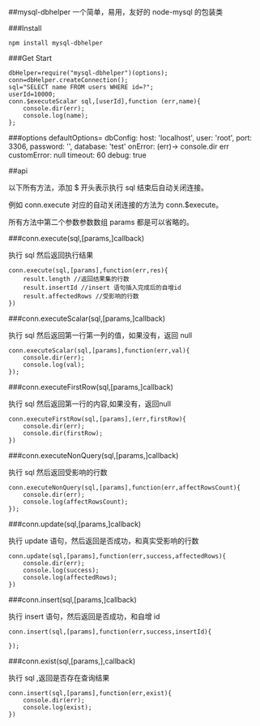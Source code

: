 ##mysql-dbhelper
一个简单，易用，友好的 node-mysql 的包装类

###Install

    npm install mysql-dbhelper

###Get Start

	dbHelper=require("mysql-dbhelper")(options);
	conn=dbHelper.createConnection();
    sql="SELECT name FROM users WHERE id=?";
    userId=10000;
    conn.$executeScalar sql,[userId],function (err,name){
        console.dir(err);
        console.log(name);
    };

###options
    defaultOptions=
        dbConfig:
            host: 'localhost',
            user: 'root',
            port: 3306,
            password: '',
            database: 'test'
        onError: (err)->
            console.dir err
        customError: null
        timeout: 60
        debug: true

##api

以下所有方法，添加 $ 开头表示执行 sql 结束后自动关闭连接。

例如 conn.execute 对应的自动关闭连接的方法为 conn.$execute。

所有方法中第二个参数参数数组 params 都是可以省略的。

###conn.execute(sql,[params,]callback)

执行 sql 然后返回执行结果

	conn.execute(sql,[params],function(err,res){
		result.length //返回结果集的行数
		result.insertId //insert 语句插入完成后的自增id
		result.affectedRows //受影响的行数
    })

###conn.executeScalar(sql,[params,]callback)

执行 sql 然后返回第一行第一列的值，如果没有，返回 null

	conn.executeScalar(sql,[params],function(err,val){
        console.dir(err);
        console.log(val);
    });

###conn.executeFirstRow(sql,[params,]callback)

执行 sql 然后返回第一行的内容,如果没有，返回null

	conn.executeFirstRow(sql,[params],(err,firstRow){
        console.dir(err);
        console.dir(firstRow);
    })

###conn.executeNonQuery(sql,[params,]callback)

执行 sql 然后返回受影响的行数

	conn.executeNonQuery(sql,[params],function(err,affectRowsCount){
        console.dir(err);
        console.log(affectRowsCount);
    });

###conn.update(sql,[params,]callback)

执行 update 语句，然后返回是否成功，和真实受影响的行数

	conn.update(sql,[params],function(err,success,affectedRows){
        console.dir(err);
        console.log(success);
        console.log(affectedRows);
    })

###conn.insert(sql,[params,]callback)

执行 insert 语句，然后返回是否成功，和自增 id

	conn.insert(sql,[params],function(err,success,insertId){
        
    });

###conn.exist(sql,[params,],callback)

执行 sql ,返回是否存在查询结果

	conn.insert(sql,[params],function(err,exist){
        console.dir(err);
        console.log(exist);
    })
